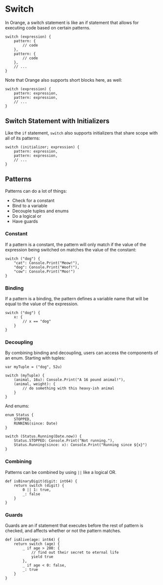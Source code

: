 # Switch

In Orange, a switch statement is like an if statement that allows for executing code based on certain patterns.

```
switch (expression) {
	pattern: {
		// code
	},
	pattern: {
		// code
	},
	// ...
}
```

Note that Orange also supports short blocks here, as well:

```
switch (expression) {
	pattern: expression,
	pattern: expression,
	// ...
}
```

## Switch Statement with Initializers

Like the `if` statement, `switch` also supports initializers that share scope with all of its patterns:

```
switch (initializer; expression) {
	pattern: expression,
	pattern: expression,
	// ...
}
```

## Patterns

Patterns can do a lot of things:

- Check for a constant
- Bind to a variable
- Decouple tuples and enums
- Do a logical or
- Have guards

### Constant

If a pattern is a constant, the pattern will only match if the value of the expression being switched on matches the value of the constant:

```
switch ("dog") {
	"cat": Console.Print("Meow!"),
	"dog": Console.Print("Woof!"),
	"cow": Console.Print("Moo!")
}
```

### Binding

If a pattern is a binding, the pattern defines a variable name that will be equal to the value of the expression.

```
switch ("dog") {
	x: {
		// x == "dog"
	}
}
```

### Decoupling

By combining binding and decoupling, users can access the components of an enum. Starting with tuples:

```
var myTuple = ("dog", 52u)

switch (myTuple) {
	(animal, 16u): Console.Print("A 16 pound animal!"),
	(animal, weight): {
		// do something with this heavy-ish animal
	}
}
```

And enums:

```
enum Status {
	STOPPED,
	RUNNING(since: Date)
}

switch (Status.Running(Date.now)) {
	Status.STOPPED: Console.Print("Not running."),
	Status.Running(since: x): Console.Print("Running since ${x}")
}
```

### Combining

Patterns can be combined by using `||` like a logical OR.

```
def isBinaryDigit(digit: int64) {
	return switch (digit) {
		0 || 1: true,
		_: false
	}
}
```

### Guards

Guards are an if statement that executes before the rest of pattern is checked, and affects whether or not the pattern matches.

```
def isAlive(age: int64) {
	return switch (age) {
		_ if age > 200: {
			// find out their secret to eternal life
			yield true
		},
		_ if age < 0: false,
		_: true
	}
}
```

